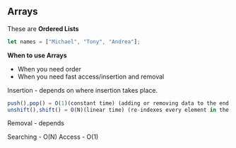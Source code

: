 <h2>Arrays</h2>

These are **Ordered Lists**

```javascript
let names = ["Michael", "Tony", "Andrea"];
```

**When to use Arrays**

- When you need order
- When you need fast access/insertion and removal

Insertion - depends on where insertion takes place.

```javascript
push(),pop() = O(1)(constant time) (adding or removing data to the end of the array)
unshift(),shift() = O(N)(linear time) (re-indexes every element in the array) 
```

Removal - depends

Searching - O(N)
Access - O(1)
